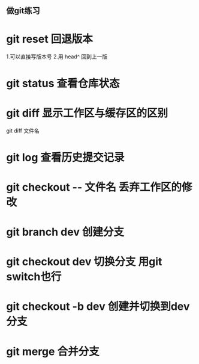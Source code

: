 ## 做git练习

# git reset 回退版本
1.可以直接写版本号
2.用 head^ 回到上一版

# git status 查看仓库状态
# git diff 显示工作区与缓存区的区别
git diff 文件名

# git log 查看历史提交记录

# git checkout -- 文件名 丢弃工作区的修改

# git branch dev   创建分支
# git checkout dev   切换分支 用git switch也行

# git checkout -b dev  创建并切换到dev分支
# git merge <name> 合并分支
